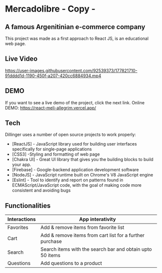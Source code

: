 # Mercadolibre - Copy - 
## A famous Argenitinian e-commerce company

This project was made as a first approach to React JS, is an educational web page.

## Live Video



https://user-images.githubusercontent.com/92539373/177821710-91dddd1d-1190-450f-a207-420cc6884934.mp4


## DEMO

If you want to see a live demo of the project, click the next link.
Online DEMO: https://react-meli-allegrim.vercel.app/ 


## Tech

Dillinger uses a number of open source projects to work properly:

- [ReactJS] - JavaScript library used for building user interfaces specifically for single-page applications
- [CSS3] -Styling and formatting of web page
- [Chakra UI] - Great UI library that gives you the building blocks to build your app.
- [Firebase] - Google-backend application development software
- [NodeJS] - JavaScript runtime built on Chrome's V8 JavaScript engine
- [Eslint] - Tool to identify and report on patterns found in ECMAScript/JavaScript code, with the goal of making code more consistent and avoiding bugs

## Functionalities

| Interactions | App interativity |
| ------ | ------ |
| Favorites | Add & remove items from favorite list |
| Cart | Add & remove items from cart list for a further purchase |
| Search | Search items with the search bar and obtain upto 50 items |
| Questions | Add questions to a product |
